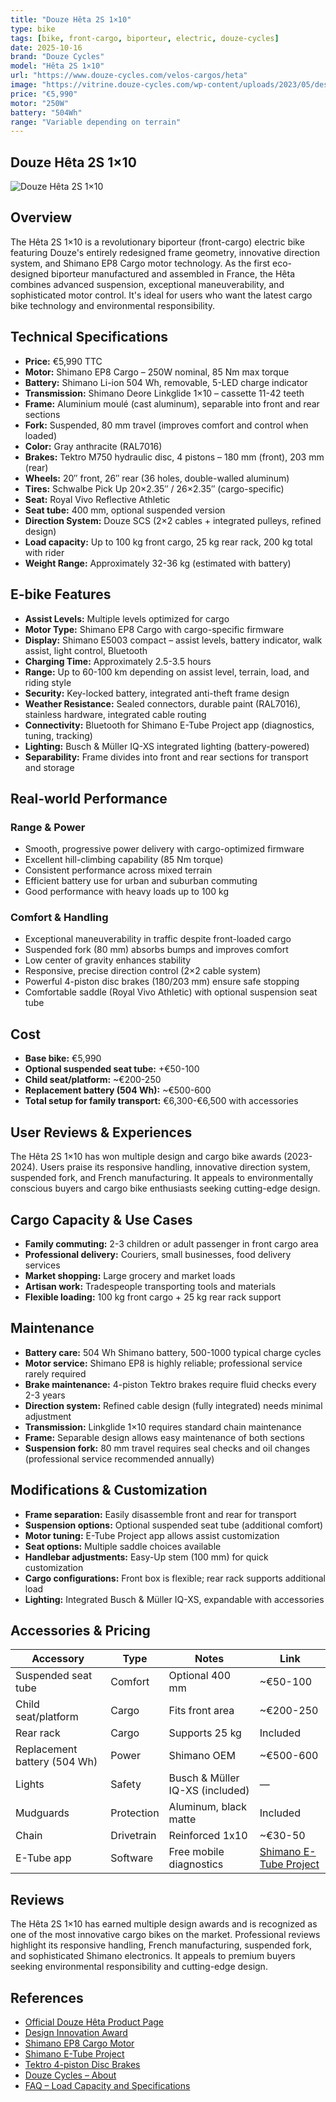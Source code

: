```yaml
---
title: "Douze Hêta 2S 1×10"
type: bike
tags: [bike, front-cargo, biporteur, electric, douze-cycles]
date: 2025-10-16
brand: "Douze Cycles"
model: "Hêta 2S 1×10"
url: "https://www.douze-cycles.com/velos-cargos/heta"
image: "https://vitrine.douze-cycles.com/wp-content/uploads/2023/05/design-innovation-award.png"
price: "€5,990"
motor: "250W"
battery: "504Wh"
range: "Variable depending on terrain"
---
```


## Douze Hêta 2S 1×10

![Douze Hêta 2S 1×10](https://vitrine.douze-cycles.com/wp-content/uploads/2023/05/design-innovation-award.png)

## Overview

The Hêta 2S 1×10 is a revolutionary biporteur (front-cargo) electric bike featuring Douze's entirely redesigned frame geometry, innovative direction system, and Shimano EP8 Cargo motor technology. As the first eco-designed biporteur manufactured and assembled in France, the Hêta combines advanced suspension, exceptional maneuverability, and sophisticated motor control. It's ideal for users who want the latest cargo bike technology and environmental responsibility.

## Technical Specifications

<!-- BIKE_SPECS_TABLE_START -->
<!-- BIKE_SPECS_TABLE_END -->

- **Price:** €5,990 TTC
- **Motor:** Shimano EP8 Cargo – 250W nominal, 85 Nm max torque
- **Battery:** Shimano Li-ion 504 Wh, removable, 5-LED charge indicator
- **Transmission:** Shimano Deore Linkglide 1×10 – cassette 11-42 teeth
- **Frame:** Aluminium moulé (cast aluminum), separable into front and rear sections
- **Fork:** Suspended, 80 mm travel (improves comfort and control when loaded)
- **Color:** Gray anthracite (RAL7016)
- **Brakes:** Tektro M750 hydraulic disc, 4 pistons – 180 mm (front), 203 mm (rear)
- **Wheels:** 20″ front, 26″ rear (36 holes, double-walled aluminum)
- **Tires:** Schwalbe Pick Up 20×2.35″ / 26×2.35″ (cargo-specific)
- **Seat:** Royal Vivo Reflective Athletic
- **Seat tube:** 400 mm, optional suspended version
- **Direction System:** Douze SCS (2×2 cables + integrated pulleys, refined design)
- **Load capacity:** Up to 100 kg front cargo, 25 kg rear rack, 200 kg total with rider
- **Weight Range:** Approximately 32-36 kg (estimated with battery)

## E-bike Features

- **Assist Levels:** Multiple levels optimized for cargo
- **Motor Type:** Shimano EP8 Cargo with cargo-specific firmware
- **Display:** Shimano E5003 compact – assist levels, battery indicator, walk assist, light control, Bluetooth
- **Charging Time:** Approximately 2.5-3.5 hours
- **Range:** Up to 60-100 km depending on assist level, terrain, load, and riding style
- **Security:** Key-locked battery, integrated anti-theft frame design
- **Weather Resistance:** Sealed connectors, durable paint (RAL7016), stainless hardware, integrated cable routing
- **Connectivity:** Bluetooth for Shimano E-Tube Project app (diagnostics, tuning, tracking)
- **Lighting:** Busch & Müller IQ-XS integrated lighting (battery-powered)
- **Separability:** Frame divides into front and rear sections for transport and storage

## Real-world Performance

### Range & Power

- Smooth, progressive power delivery with cargo-optimized firmware
- Excellent hill-climbing capability (85 Nm torque)
- Consistent performance across mixed terrain
- Efficient battery use for urban and suburban commuting
- Good performance with heavy loads up to 100 kg

### Comfort & Handling

- Exceptional maneuverability in traffic despite front-loaded cargo
- Suspended fork (80 mm) absorbs bumps and improves comfort
- Low center of gravity enhances stability
- Responsive, precise direction control (2×2 cable system)
- Powerful 4-piston disc brakes (180/203 mm) ensure safe stopping
- Comfortable saddle (Royal Vivo Athletic) with optional suspension seat tube

## Cost

- **Base bike:** €5,990
- **Optional suspended seat tube:** +€50-100
- **Child seat/platform:** ~€200-250
- **Replacement battery (504 Wh):** ~€500-600
- **Total setup for family transport:** €6,300-€6,500 with accessories

## User Reviews & Experiences

The Hêta 2S 1×10 has won multiple design and cargo bike awards (2023-2024). Users praise its responsive handling, innovative direction system, suspended fork, and French manufacturing. It appeals to environmentally conscious buyers and cargo bike enthusiasts seeking cutting-edge design.

## Cargo Capacity & Use Cases

- **Family commuting:** 2-3 children or adult passenger in front cargo area
- **Professional delivery:** Couriers, small businesses, food delivery services
- **Market shopping:** Large grocery and market loads
- **Artisan work:** Tradespeople transporting tools and materials
- **Flexible loading:** 100 kg front cargo + 25 kg rear rack support

## Maintenance

- **Battery care:** 504 Wh Shimano battery, 500-1000 typical charge cycles
- **Motor service:** Shimano EP8 is highly reliable; professional service rarely required
- **Brake maintenance:** 4-piston Tektro brakes require fluid checks every 2-3 years
- **Direction system:** Refined cable design (fully integrated) needs minimal adjustment
- **Transmission:** Linkglide 1×10 requires standard chain maintenance
- **Frame:** Separable design allows easy maintenance of both sections
- **Suspension fork:** 80 mm travel requires seal checks and oil changes (professional service recommended annually)

## Modifications & Customization

- **Frame separation:** Easily disassemble front and rear for transport
- **Suspension options:** Optional suspended seat tube (additional comfort)
- **Motor tuning:** E-Tube Project app allows assist customization
- **Seat options:** Multiple saddle choices available
- **Handlebar adjustments:** Easy-Up stem (100 mm) for quick customization
- **Cargo configurations:** Front box is flexible; rear rack supports additional load
- **Lighting:** Integrated Busch & Müller IQ-XS, expandable with accessories

## Accessories & Pricing

| Accessory                    | Type       | Notes                           | Link                                               |
| ---------------------------- | ---------- | ------------------------------- | -------------------------------------------------- |
| Suspended seat tube          | Comfort    | Optional 400 mm                 | ~€50-100                                           |
| Child seat/platform          | Cargo      | Fits front area                 | ~€200-250                                          |
| Rear rack                    | Cargo      | Supports 25 kg                  | Included                                           |
| Replacement battery (504 Wh) | Power      | Shimano OEM                     | ~€500-600                                          |
| Lights                       | Safety     | Busch & Müller IQ-XS (included) | —                                                  |
| Mudguards                    | Protection | Aluminum, black matte           | Included                                           |
| Chain                        | Drivetrain | Reinforced 1x10                 | ~€30-50                                            |
| E-Tube app                   | Software   | Free mobile diagnostics         | [Shimano E-Tube Project](https://www.shimano.com/) |

## Reviews

The Hêta 2S 1×10 has earned multiple design awards and is recognized as one of the most innovative cargo bikes on the market. Professional reviews highlight its responsive handling, French manufacturing, suspended fork, and sophisticated Shimano electronics. It appeals to premium buyers seeking environmental responsibility and cutting-edge design.

## References

- [Official Douze Hêta Product Page](https://www.douze-cycles.com/velos-cargos/heta)
- [Design Innovation Award](https://www.douze-cycles.com/velos-cargos/heta)
- [Shimano EP8 Cargo Motor](https://www.shimano.com/)
- [Shimano E-Tube Project](https://www.shimano.com/)
- [Tektro 4-piston Disc Brakes](https://www.tektro.com/)
- [Douze Cycles – About](https://www.douze-cycles.com/)
- [FAQ – Load Capacity and Specifications](https://www.douze-cycles.com/)
